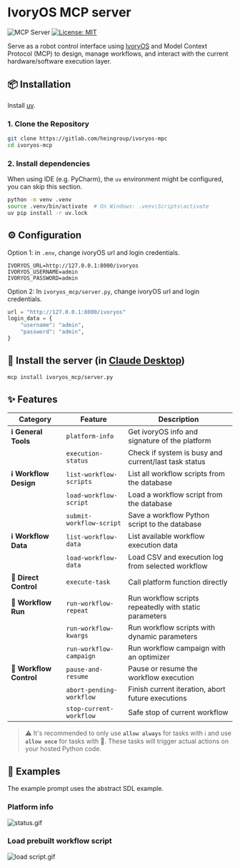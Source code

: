 # IvoryOS MCP server

![](https://badge.mcpx.dev?type=server 'MCP Server')
[![License: MIT](https://img.shields.io/badge/License-MIT-yellow.svg)](https://opensource.org/licenses/MIT)

Serve as a robot control interface using [IvoryOS](https://gitlab.com/heingroup/ivoryos) and Model Context Protocol (MCP) to design, manage workflows, and interact with the current hardware/software execution layer.


## 📦 Installation
Install [uv](https://docs.astral.sh/uv/).
### 1. Clone the Repository

```bash
git clone https://gitlab.com/heingroup/ivoryos-mpc
cd ivoryos-mcp
```
### 2. Install dependencies
When using IDE (e.g. PyCharm), the `uv` environment might be configured, you can skip this section.
```bash
python -m venv .venv
source .venv/bin/activate  # On Windows: .venv\Scripts\activate
uv pip install -r uv.lock
```
## ⚙️ Configuration
Option 1: in `.env`, change ivoryOS url and login credentials. 
```
IVORYOS_URL=http://127.0.0.1:8000/ivoryos
IVORYOS_USERNAME=admin
IVORYOS_PASSWORD=admin
```


Option 2: In `ivoryos_mcp/server.py`, change ivoryOS url and login credentials. 
```python
url = "http://127.0.0.1:8000/ivoryos"
login_data = {
    "username": "admin",
    "password": "admin",
}
```

## 🚀 Install the server (in [Claude Desktop](https://claude.ai/download))
```bash
mcp install ivoryos_mcp/server.py
```

## ✨ Features
| **Category**            | **Feature**              | **Description**                                        |
|-------------------------|--------------------------|--------------------------------------------------------|
| **ℹ️ General Tools**    | `platform-info`          | Get ivoryOS info and signature of the platform         |
|                         | `execution-status`       | Check if system is busy and current/last task status   |
| **ℹ️ Workflow Design**  | `list-workflow-scripts`  | List all workflow scripts from the database            |
|                         | `load-workflow-script`   | Load a workflow script from the database               |
|                         | `submit-workflow-script` | Save a workflow Python script to the database          |
| **ℹ️ Workflow Data**    | `list-workflow-data`     | List available workflow execution data                 |
|                         | `load-workflow-data`     | Load CSV and execution log from selected workflow      |
| **🤖 Direct Control**   | `execute-task`           | Call platform function directly                        |
| **🤖 Workflow Run**     | `run-workflow-repeat`    | Run workflow scripts repeatedly with static parameters |
|                         | `run-workflow-kwargs`    | Run workflow scripts with dynamic parameters           |
|                         | `run-workflow-campaign`  | Run workflow campaign with an optimizer                |
| **🤖 Workflow Control** | `pause-and-resume`       | Pause or resume the workflow execution                 |
|                         | `abort-pending-workflow` | Finish current iteration, abort future executions      |
|                         | `stop-current-workflow`  | Safe stop of current workflow                          |

> ⚠️ It's recommended to only use **`allow always`** for tasks with ℹ️ 
> and use **`allow once`** for tasks with 🤖. 
> These tasks will trigger actual actions on your hosted Python code.


## 🧪 Examples
The example prompt uses the abstract SDL example.
### Platform info
![status.gif](https://gitlab.com/heingroup/ivoryos-suite/ivoryos-mcp/-/raw/main/docs/status.gif)

### Load prebuilt workflow script 
![load script.gif](https://gitlab.com/heingroup/ivoryos-suite/ivoryos-mcp/-/raw/main/docs/load%20script.gif)